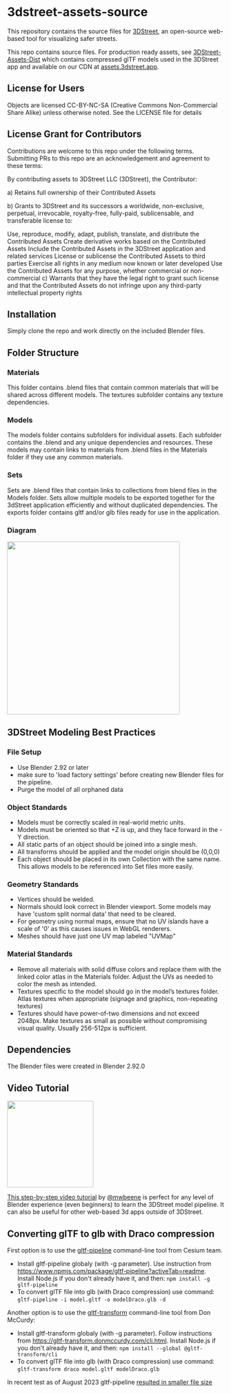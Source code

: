 # 3dstreet-assets-source
This repository contains the source files for [3DStreet](https://www.3dstreet.org/), an open-source web-based tool for visualizing safer streets.

This repo contains source files. For production ready assets, see [3DStreet-Assets-Dist](https://github.com/3DStreet/3dstreet-assets-dist) which contains compressed glTF models used in the 3DStreet app and available on our CDN at [assets.3dstreet.app](https://assets.3dstreet.app).

## License for Users
Objects are licensed CC-BY-NC-SA (Creative Commons Non-Commercial Share Alike) unless otherwise noted. See the LICENSE file for details

## License Grant for Contributors
Contributions are welcome to this repo under the following terms. Submitting PRs to this repo are an acknowledgement and agreement to these terms:

By contributing assets to 3DStreet LLC (3DStreet), the Contributor:

a) Retains full ownership of their Contributed Assets

b) Grants to 3DStreet and its successors a worldwide, non-exclusive, perpetual, irrevocable, royalty-free, fully-paid, sublicensable, and transferable license to:

Use, reproduce, modify, adapt, publish, translate, and distribute the Contributed Assets
Create derivative works based on the Contributed Assets
Include the Contributed Assets in the 3DStreet application and related services
License or sublicense the Contributed Assets to third parties
Exercise all rights in any medium now known or later developed
Use the Contributed Assets for any purpose, whether commercial or non-commercial
c) Warrants that they have the legal right to grant such license and that the Contributed Assets do not infringe upon any third-party intellectual property rights

## Installation
Simply clone the repo and work directly on the included Blender files.

## Folder Structure

### Materials
This folder contains .blend files that contain common materials that will be shared across different models. The textures subfolder contains any texture dependencies.

### Models
The models folder contains subfolders for individual assets. Each subfolder contains the .blend and any unique dependencies and resources. These models may contain links to materials from .blend files in the Materials folder if they use any common materials.

### Sets
Sets are .blend files that contain links to collections from blend files in the Models folder. Sets allow multiple models to be exported together for the 3dStreet application efficiently and without duplicated dependencies. The exports folder contains gltf and/or glb files ready for use in the application.

### Diagram
<img src="diagram.png" height="400" />

## 3DStreet Modeling Best Practices

### File Setup
* Use Blender 2.92 or later
* make sure to 'load factory settings' before creating new Blender files for the pipeline.
* Purge the model of all orphaned data 

### Object Standards
* Models must be correctly scaled in real-world metric units.
* Models must be oriented so that +Z is up, and they face forward in the -Y direction.
* All static parts of an object should be joined into a single mesh.
* All transforms should be applied and the model origin should be (0,0,0)
* Each object should be placed in its own Collection with the same name. This allows models to be referenced into Set files more easily.

### Geometry Standards
* Vertices should be welded.
* Normals should look correct in Blender viewport. Some models may have 'custom split normal data' that need to be cleared.
* For geometry using normal maps, ensure that no UV islands have a scale of '0' as this causes issues in WebGL renderers.
* Meshes should have just one UV map labeled "UVMap"

### Material Standards
* Remove all materials with solid diffuse colors and replace them with the linked color atlas in the Materials folder. Adjust the UVs as needed to color the mesh as intended.
* Textures specific to the model should go in the model’s textures folder. Atlas textures when appropriate (signage and graphics, non-repeating textures)
* Textures should have power-of-two dimensions and not exceed 2048px. Make textures as small as possible without compromising visual quality. Usually 256-512px is sufficient.

## Dependencies
The Blender files were created in Blender 2.92.0

## Video Tutorial
<a href="https://drive.google.com/file/d/1VuSwrNL567EcYXN6LaNk9FQDwKGFDHTF/view?usp=sharing"><img src="workflow-tutorial-poster.jpg" height="200" />

This step-by-step video tutorial</a> by [@mwbeene](https://github.com/mwbeene) is perfect for any level of Blender experience (even beginners) to learn the 3DStreet model pipeline. It can also be useful for other web-based 3d apps outside of 3DStreet.

## Converting glTF to glb with Draco compression

First option is to use the [gltf-pipeline](github.com/CesiumGS/gltf-pipeline) command-line tool from Cesium team.
* Install gltf-pipeline globaly (with -g parameter). Use instruction from https://www.npmjs.com/package/gltf-pipeline?activeTab=readme. Install Node.js if you don't already have it, and then: `npm install -g gltf-pipeline`
* To convert glTF file into glb (with Draco compression) use command: `gltf-pipeline -i model.gltf -o modelDraco.glb -d`

Another option is to use the [gltf-transform](https://gltf-transform.donmccurdy.com/cli.html) command-line tool from Don McCurdy:
* Install gltf-transform globaly (with -g parameter). Follow instructions from https://gltf-transform.donmccurdy.com/cli.html. Install Node.js if you don't already have it, and then:
`npm install --global @gltf-transform/cli`
* To convert glTF file into glb (with Draco compression) use command:
`gltf-transform draco model.gltf modelDraco.glb`

In recent test as of August 2023 gltf-pipeline [resulted in smaller file size](https://github.com/3DStreet/3dstreet-assets-source/issues/68#issuecomment-1700282890)
